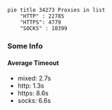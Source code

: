 
```mermaid
pie title 34273 Proxies in list
    "HTTP" : 22785
    "HTTPS": 4779
    "SOCKS" : 10399
```

### Some Info
#### Average Timeout

- mixed: 2.7s
- http: 1.3s
- https: 8.6s
- socks: 6.6s